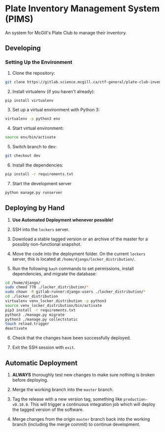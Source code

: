 # Plate Inventory Management System (PIMS)
An system for McGill's Plate Club to manage their inventory.
## Developing
### Setting Up the Environment

1. Clone the repository:
```bash
git clone https://gitlab.science.mcgill.ca/ctf-general/plate-club-inventory.git
```

2. Install virtualenv (if you haven't already):
```bash
pip install virtualenv
```

3. Set up a virtual environment with Python 3:
```bash
virtualenv -p python3 env
```

4. Start virtual environment:
 ```bash
source env/bin/activate
```

5. Switch branch to dev:
```bash
git checkout dev
```

6. Install the dependencies:
```bash
pip install -r requirements.txt
```

7. Start the development server
```bash
python manage.py runserver
```

## Deploying by Hand

1. **Use Automated Deployment whenever possible!**

2. SSH into the `lockers` server.

3. Download a stable tagged version or an archive of the master for a possibly non-functional snapshot.

4. Move the code into the deployment folder. On the current `lockers` server, this is located at
   `/home/django/locker_distribution/`.

5. Run the following `bash` commands to set permissions, install dependencies, and migrate the database:
```bash
cd /home/django/
sudo chmod 770 ./locker_distribution/*
sudo chown -R gitlab-runner:django-users ./locker_distribution/*
cd ./locker_distribution
virtualenv venv_locker_distribution -p python3
source venv_locker_distribution/bin/activate
pip3 install -r requirements.txt
python3 ./manage.py migrate
python3 ./manage.py collectstatic
touch reload.trigger
deactivate
```

6. Check that the changes have been successfully deployed.

7. Exit the SSH session with `exit`.

## Automatic Deployment

1. **ALWAYS** thoroughly test new changes to make sure nothing is broken before deploying.

2. Merge the working branch into the `master` branch.

3. Tag the release with a new version tag, something like `production-v0.10.0`. This will trigger a continuous
integration job which will deploy the tagged version of the software.

4. Merge changes from the origin `master` branch back into the working branch (including the merge commit) to continue
development.
